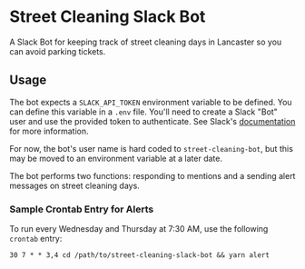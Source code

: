 # Street Cleaning Slack Bot

A Slack Bot for keeping track of street cleaning days in Lancaster so you can avoid parking tickets.

## Usage

The bot expects a `SLACK_API_TOKEN` environment variable to be defined. You can define this variable in a `.env` file. You'll need to create a Slack "Bot" user and use the provided token to authenticate. See Slack's [documentation](https://api.slack.com/bot-users) for more information.

For now, the bot's user name is hard coded to `street-cleaning-bot`, but this may be moved to an environment variable at a later date.

The bot performs two functions: responding to mentions and a sending alert messages on street cleaning days.

### Sample Crontab Entry for Alerts

To run every Wednesday and Thursday at 7:30 AM, use the following `crontab` entry:

```
30 7 * * 3,4 cd /path/to/street-cleaning-slack-bot && yarn alert
```